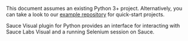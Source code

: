

This document assumes an existing Python 3+ project. Alternatively, you can take a look to our [example repository](#examples) for quick-start projects.

Sauce Visual plugin for Python provides an interface for interacting with Sauce Labs Visual and a running Selenium session on Sauce.
